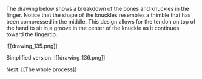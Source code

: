 The drawing below  shows a breakdown of the bones and knuckles in the finger. Notice that the shape of the knuckles resembles a thimble that has been compressed in the middle. This design allows for the tendon on top of the hand to sit in a groove in the center of the knuckle as it continues toward the fingertip.

![[drawing_135.png]]

Simplified version:
![[drawing_136.png]]

Next: [[The whole process]]
